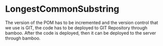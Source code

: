 # LongestCommonSubstring
The version of the POM has to be incremented and the version control that we use is GIT, the code has to be deployed to GIT Repository through bamboo. 
After the code is deployed, then it can be deployed to the server through bamboo. 
